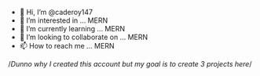 - 👋 Hi, I’m @caderoy147
- 👀 I’m interested in ... MERN
- 🌱 I’m currently learning ... MERN
- 💞️ I’m looking to collaborate on ... MERN
- 📫 How to reach me ... MERN

<!---
caderoy147/caderoy147 is a ✨ special ✨ repository because its `README.md` (this file) appears on your GitHub profile.
You can click the Preview link to take a look at your changes.
--->

/*Dunno why I created this account  but my goal is to create 3 projects here*/
